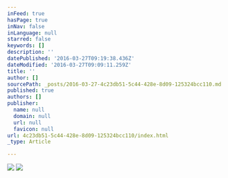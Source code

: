 ```yaml
---
inFeed: true
hasPage: true
inNav: false
inLanguage: null
starred: false
keywords: []
description: ''
datePublished: '2016-03-27T09:19:38.436Z'
dateModified: '2016-03-27T09:09:11.259Z'
title: ''
author: []
sourcePath: _posts/2016-03-27-4c23db51-5c44-428e-8d09-125324bcc110.md
published: true
authors: []
publisher:
  name: null
  domain: null
  url: null
  favicon: null
url: 4c23db51-5c44-428e-8d09-125324bcc110/index.html
_type: Article

---
```

![](https://the-grid-user-content.s3-us-west-2.amazonaws.com/e9fa9f6a-5387-47ba-8629-07a9fb513c56.jpg)
![](https://the-grid-user-content.s3-us-west-2.amazonaws.com/5861029c-3b38-4ebd-9b39-e3cc9e28ff89.jpg)
